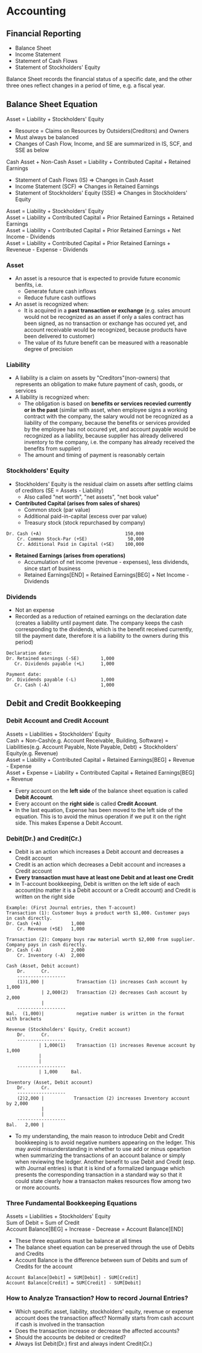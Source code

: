 # Accounting

## Financial Reporting
* Balance Sheet
* Income Statement
* Statement of Cash Flows
* Statement of Stockholders' Equity

Balance Sheet records the financial status of a specific date, and the other three ones reflect changes in a period of time, e.g. a fiscal year.

## Balance Sheet Equation
Asset = Liability + Stockholders' Equity  
* Resource = Claims on Resources by Outsiders(Creditors) and Owners
* Must always be balanced
* Changes of Cash Flow, Income, and SE are summarized in IS, SCF, and SSE as below

Cash Asset + Non-Cash Asset = Liability + Contributed Capital + Retained Earnings  
* Statement of Cash Flows (IS) => Changes in Cash Asset
* Income Statement (SCF) => Changes in Retained Earnings
* Statement of Stockholders' Equity (SSE) => Changes in Stockholders' Equity  

Asset = Liability + Stockholders' Equity  
Asset = Liability + Contributed Capital + Prior Retained Earnings + Retained Earnings  
Asset = Liability + Contributed Capital + Prior Retained Earnings + Net Income - Dividends  
Asset = Liability + Contributed Capital + Prior Retained Earnings + Reveneue - Expense - Dividends

### Asset
* An asset is a resource that is expected to provide future economic benfits, i.e.
  * Generate future cash inflows
  * Reduce future cash outflows
* An asset is recognized when:  
  * It is acquired in a **past transaction or exchange** (e.g. sales amount would not be recognized as an asset if only a sales contract has been signed, as no transaction or exchange has occured yet, and account receivable would be recognized, because products have been delivered to customer)
  * The value of its future benefit can be measured with a reasonable degree of precision 

### Liability
* A liability is a claim on assets by "Creditors"(non-owners) that represents an obligation to make future payment of cash, goods, or services
* A liability is recognized when:
  * The obligation is based on **benefits or services recevied currently or in the past** (similar with asset, when employee signs a working contract with the company, the salary would not be recognized as a liability of the company, because the benefits or services provided by the employee has not occured yet, and account payable would be recognized as a liability, because supplier has already delivered inventory to the company, i.e. the company has already received the benefits from supplier)
  * The amount and timing of payment is reasonably certain
### Stockholders' Equity
* Stockholders' Equity is the residual claim on assets after settling claims of creditors (SE = Assets - Liability)
  * Also called "net worth", "net assets", "net book value"
* **Contributed Capital (arises from sales of shares)**
  * Common stock (par value)
  * Additional paid-in-capital (excess over par value)
  * Treasury stock (stock repurchased by company)
```
Dr. Cash (+A)                               150,000
    Cr. Common Stock-Par (+SE)               50,000
    Cr. Additional Paid in Capital (+SE)    100,000        
```
* **Retained Earnings (arises from operations)**
  * Accumulation of net income (revenue - expenses), less dividends, since start of business
  * Retained Earnings[END] = Retained Earnings[BEG] + Net Income - Dividends
### Dividends
* Not an expense
* Recorded as a reduction of retained earnings on the declaration date (creates a liability until payment date. The company keeps the cash corresponding to the dividends, which is the benefit received currently, till the payment date, therefore it is a liability to the owners during this period)  
```
Declaration date:
Dr. Retained earnings (-SE)        1,000
   Cr. Dividends payable (+L)      1,000
```
```
Payment date:
Dr. Dividends payable (-L)         1,000
   Cr. Cash (-A)                   1,000
```
## Debit and Credit Bookkeeping
### Debit Account and Credit Account
Assets = Liabilities + Stockholders' Equity  
Cash + Non-Cash(e.g. Account Receivable, Building, Software) = Liabilities(e.g. Account Payable, Note Payable, Debt) + Stockholders' Equity(e.g. Revenue)  
Asset = Liability + Contributed Capital + Retained Earnings[BEG] + Revenue - Expense  
Asset + Expense = Liability + Contributed Capital + Retained Earnings[BEG] + Revenue  
* Every account on the **left side** of the balance sheet equation is called **Debit Account**.
* Every account on the **right side** is called **Credit Account**.
* In the last equation, Expense has been moved to the left side of the equation. This is to avoid the minus operation if we put it on the right side. This makes Expense a Debit Account.
### Debit(Dr.) and Credit(Cr.)
* Debit is an action which increases a Debit account and decreases a Credit account
* Credit is an action which decreases a Debit account and increases a Credit account
* **Every transaction must have at least one Debit and at least one Credit**
* In T-account bookkeeping, Debit is written on the left side of each account(no matter it is a Debit account or a Credit account) and Credit is written on the right side
```
Example: (First Journal entries, then T-account)
Transaction (1): Customer buys a product worth $1,000. Customer pays in cash directly.
Dr. Cash (+A)           1,000
    Cr. Revenue (+SE)   1,000

Transaction (2): Company buys raw material worth $2,000 from supplier. Company pays in cash directly.
Dr. Cash (-A)           2,000
    Cr. Inventory (-A)  2,000

Cash (Asset, Debit account)
    Dr.      Cr.
    ------------------
    (1)1,000 |            Transaction (1) increases Cash account by 1,000
             | 2,000(2)   Transaction (2) decreases Cash account by 2,000
             |
    ------------------
Bal.  (1,000)|            negative number is written in the format with brackets

Revenue (Stockholders' Equity, Credit account)
    Dr.      Cr.
    ------------------
            | 1,000(1)    Transaction (1) increases Revenue account by 1,000
            | 
            |
    ------------------
            | 1,000     Bal.

Inventory (Asset, Debit account)
    Dr.      Cr.
    ------------------
    (2)2,000 |           Transaction (2) increases Inventory account by 2,000
             | 
             |
    ------------------
Bal.   2,000 |          
```
* To my understanding, the main reason to introduce Debit and Credit bookkeeping is to avoid negative numbers appearing on the ledger. This may avoid misunderstanding in whether to use add or minus opeartion when summarizing the transactions of an account balance or simply when reviewing the ledger. Another benefit to use Debit and Credit (esp. with Journal entries) is that it is kind of a formalized language which presents the corresponding transaction in a standard way so that it could state clearly how a transacton makes resources flow among two or more accounts.
### Three Fundamental Bookkeeping Equations
Assets = Liabilities + Stockholders' Equity  
Sum of Debit = Sum of Credit  
Account Balance[BEG] + Increase - Decrease = Account Balance[END]  
* These three equations must be balance at all times
* The balance sheet equation can be preserved through the use of Debits and Credits
* Account Balance is the difference between sum of Debits and sum of Credits for the account
```
Account Balance[Debit] = SUM[Debit] - SUM[Credit]
Account Balance[Credit] = SUM[Credit] - SUM[Debit]
```
### How to Analyze Transaction? How to record Journal Entries?
* Which specific asset, liability, stockholders' equity, revenue or expense account does the transaction affect? Normally starts from cash account if cash is involved in the transaction
* Does the transaction increase or decrease the affected accounts?
* Should the accounts be debited or credited?
* Always list Debit(Dr.) first and always indent Credit(Cr.)
